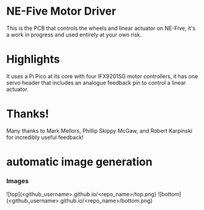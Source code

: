 NE-Five Motor Driver
==

This is the PCB that controls the wheels and linear actuator on NE-Five, it's a work in progress and used entirely at your own risk. 

Highlights
==

It uses a Pi Pico at its core with four IFX9201SG motor controllers, it has one servo header that includes an analogue feedback pin to control a linear actuator.


Thanks!
==
Many thanks to Mark Mellors, Phillip Skippy McGaw, and Robert Karpinski for incredibly useful feedback!

# automatic image generation
### Images
![top](<github_username>.github.io/<repo_name>/top.png)
![bottom](<github_username>.github.io/<repo_name>/bottom.png)
